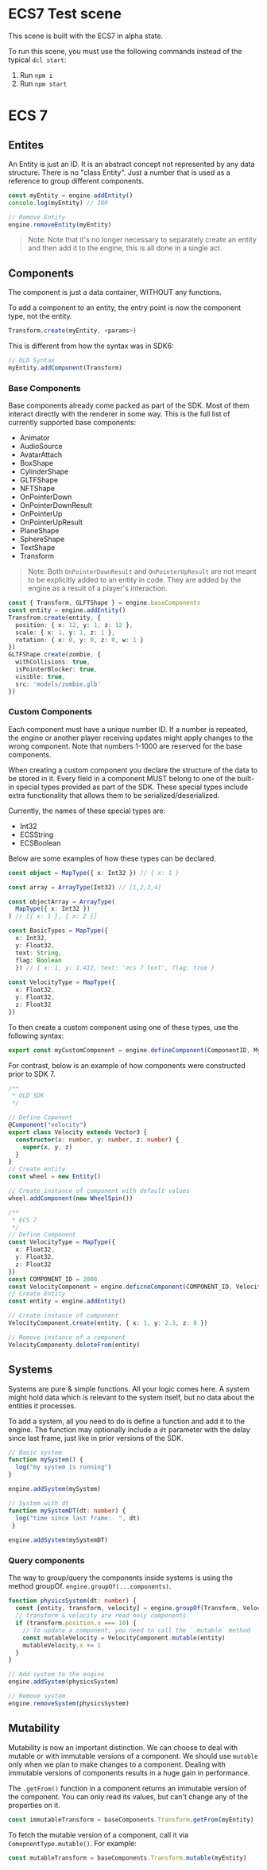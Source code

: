 # ECS7 Test scene

This scene is built with the ECS7 in alpha state.

To run this scene, you must use the following commands instead of the typical `dcl start`:

1. Run `npm i`
2. Run `npm start`


# ECS 7

## Entites

An Entity is just an ID. It is an abstract concept not represented by any data structure. There is no "class Entity". Just a number that is used as a reference to group different components.

```ts
const myEntity = engine.addEntity()
console.log(myEntity) // 100

// Remove Entity
engine.removeEntity(myEntity)
```

> Note: Note that it's no longer necessary to separately create an entity and then add it to the engine, this is all done in a single act.

## Components

The component is just a data container, WITHOUT any functions.

To add a component to an entity, the entry point is now the component type, not the entity.

```ts
Transform.create(myEntity, <params>)
```

This is different from how the syntax was in SDK6:

```ts
// OLD Syntax
myEntity.addComponent(Transform)
```




### Base Components

Base components already come packed as part of the SDK. Most of them interact directly with the renderer in some way. This is the full list of currently supported base components:

- Animator
- AudioSource
- AvatarAttach
- BoxShape
- CylinderShape
- GLTFShape
- NFTShape
- OnPointerDown
- OnPointerDownResult
- OnPointerUp
- OnPointerUpResult
- PlaneShape
- SphereShape
- TextShape
- Transform

> Note: Both `OnPointerDownResult` and `OnPointerUpResult` are not meant to be explicitly added to an entity in code. They are added by the engine as a result of a player's interaction.


```ts
const { Transform, GLFTShape } = engine.baseComponents
const entity = engine.addEntity()
Transfrom.create(entity, {
  position: { x: 12, y: 1, z: 12 },
  scale: { x: 1, y: 1, z: 1 },
  rotation: { x: 0, y: 0, z: 0, w: 1 }
})
GLTFShape.create(zombie, {
  withCollisions: true,
  isPointerBlocker: true,
  visible: true,
  src: 'models/zombie.glb'
})
```


### Custom Components

Each component must have a unique number ID. If a number is repeated, the engine or another player receiving updates might apply changes to the wrong component. Note that numbers 1-1000 are reserved for the base components.

When creating a custom component you declare the structure of the data to be stored in it. Every field in a component MUST belong to one of the built-in special types provided as part of the SDK. These special types include extra functionality that allows them to be serialized/deserialized.

Currently, the names of these special types are:

- Int32
- ECSString
- ECSBoolean

Below are some examples of how these types can be declared.

```ts
const object = MapType({ x: Int32 }) // { x: 1 }

const array = ArrayType(Int32) // [1,2,3,4]

const objectArray = ArrayType(
  MapType({ x: Int32 })
) // [{ x: 1 }, { x: 2 }]

const BasicTypes = MapType({
  x: Int32,
  y: Float32,
  text: String,
  flag: Boolean
  }) // { x: 1, y: 1.412, text: 'ecs 7 text', flag: true }
  
const VelocityType = MapType({
  x: Float32,
  y: Float32,
  z: Float32
})
```

To then create a custom component using one of these types, use the following syntax:

```ts
export const myCustomComponent = engine.defineComponent(ComponentID, MyDataType)
```



For contrast, below is an example of how components were constructed prior to SDK 7.

```ts
/**
 * OLD SDK
 */

// Define Coponent
@Component("velocity")
export class Velocity extends Vector3 {
  constructor(x: number, y: number, z: number) {
    super(x, y, z)
  }
}
// Create entity
const wheel = new Entity()

// Create instance of component with default values
wheel.addComponent(new WheelSpin())

/**
 * ECS 7
 */
// Define Component
const VelocityType = MapType({
  x: Float32,
  y: Float32,
  z: Float32
})
const COMPONENT_ID = 2008
const VelocityComponent = engine.deficneComponent(COMPONENT_ID, Velocity)
// Create Entity
const entity = engine.addEntity()

// Create instance of component
VelocityComponent.create(entity, { x: 1, y: 2.3, z: 8 })

// Remove instance of a component
VelocityComponenty.deleteFrom(entity)
```



## Systems

Systems are pure & simple functions.
All your logic comes here.
A system might hold data which is relevant to the system itself, but no data about the entities it processes.

To add a system, all you need to do is define a function and add it to the engine. The function may optionally include a `dt` parameter with the delay since last frame, just like in prior versions of the SDK.

```ts
// Basic system
function mySystem() {
  log("my system is running")
}

engine.addSystem(mySystem)

// System with dt
function mySystemDT(dt: number) {
  log("time since last frame:  ", dt)
 }
 
engine.addSystem(mySystemDT)
```


### Query components

The way to group/query the components inside systems is using the method groupOf.
`engine.groupOf(...components)`.


```ts
function physicsSystem(dt: number) {
  const [entity, transform, velocity] = engine.groupOf(Transform, Velociy)
  // transform & velocity are read only components.
  if (transform.position.x === 10) {
    // To update a component, you need to call the `.mutable` method
    const mutableVelocity = VelocityComponent.mutable(entity)
    mutableVelocity.x += 1
  }
}

// Add system to the engine
engine.addSystem(physicsSystem)

// Remove system
engine.removeSystem(physicsSystem)
```

## Mutability

Mutability is now an important distinction. We can choose to deal with mutable or with immutable versions of a component. We should use `mutable` only when we plan to make changes to a component. Dealing with immutable versions of components results in a huge gain in performance.

The `.getFrom()` function in a component returns an immutable version of the component. You can only read its values, but can't change any of the properties on it.

```ts
const immutableTransform = baseComponents.Transform.getFrom(myEntity)
```

To fetch the mutable version of a component, call it via `ComopnentType.mutable()`. For example:

```ts
const mutableTransform = baseComponents.Transform.mutable(myEntity)
```


